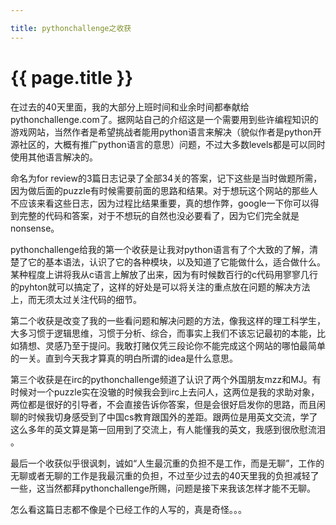 ```yaml
---

title: pythonchallenge之收获
---
```


{{ page.title }}
===============

在过去的40天里面，我的大部分上班时间和业余时间都奉献给pythonchallenge.com了。据网站自己的介绍这是一个需要用到些许编程知识的游戏网站，当然作者是希望挑战者能用python语言来解决（貌似作者是python开源社区的，大概有推广python语言的意思）问题，不过大多数levels都是可以同时使用其他语言解决的。

命名为for review的3篇日志记录了全部34关的答案，记下这些是当时做题所需，因为做后面的puzzle有时候需要前面的思路和结果。对于想玩这个网站的那些人不应该来看这些日志，因为过程比结果重要，真的想作弊，google一下你可以得到完整的代码和答案，对于不想玩的自然也没必要看了，因为它们完全就是nonsense。

pythonchallenge给我的第一个收获是让我对python语言有了个大致的了解，清楚了它的基本语法，认识了它的各种模块，以及知道了它能做什么，适合做什么。某种程度上讲将我从c语言上解放了出来，因为有时候数百行的c代码用寥寥几行的pyhton就可以搞定了，这样的好处是可以将关注的重点放在问题的解决方法上，而无须太过关注代码的细节。

第二个收获是改变了我的一些看问题和解决问题的方法，像我这样的理工科学生，大多习惯于逻辑思维，习惯于分析、综合，而事实上我们不该忘记最初的本能，比如猜想、灵感乃至于提问。我敢打赌仅凭三段论你不能完成这个网站的哪怕最简单的一关。直到今天我才算真的明白所谓的idea是什么意思。

第三个收获是在irc的pythonchallenge频道了认识了两个外国朋友mzz和MJ。有时候对一个puzzle实在没辙的时候我会到irc上去问人，这两位是我的求助对象，两位都是很好的引导者，不会直接告诉你答案，但是会很好启发你的思路，而且闲聊的时候我切身感受到了中国cs教育跟国外的差距。跟两位是用英文交流，学了这么多年的英文算是第一回用到了交流上，有人能懂我的英文，我感到很欣慰流泪 。

最后一个收获似乎很讽刺，诚如“人生最沉重的负担不是工作，而是无聊”，工作的无聊或者无聊的工作是我最沉重的负担，不过至少过去的40天里我的负担减轻了一些，这当然都拜pythonchallenge所赐，问题是接下来我该怎样才能不无聊。

怎么看这篇日志都不像是个已经工作的人写的，真是奇怪。。。

